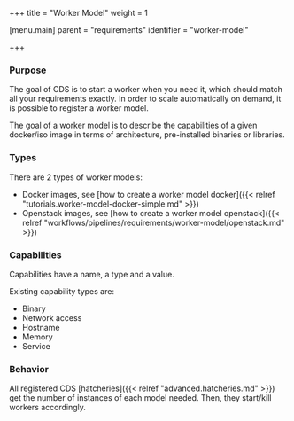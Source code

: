 +++
title = "Worker Model"
weight = 1

[menu.main]
parent = "requirements"
identifier = "worker-model"

+++

### Purpose

The goal of CDS is to start a worker when you need it, which should match all your requirements exactly.
In order to scale automatically on demand, it is possible to register a worker model.

The goal of a worker model is to describe the capabilities of a given docker/iso image in terms of architecture, pre-installed binaries or libraries.

### Types

There are 2 types of worker models:

 * Docker images, see [how to create a worker model docker]({{< relref "tutorials.worker-model-docker-simple.md" >}})
 * Openstack images, see [how to create a worker model openstack]({{< relref "workflows/pipelines/requirements/worker-model/openstack.md" >}})

### Capabilities

Capabilities have a name, a type and a value.

Existing capability types are:

 * Binary
 * Network access
 * Hostname
 * Memory
 * Service

### Behavior

All registered CDS [hatcheries]({{< relref "advanced.hatcheries.md" >}}) get the number of instances of each model needed. Then, they start/kill workers accordingly.    
